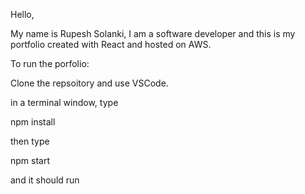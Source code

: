 Hello,

  My name is Rupesh Solanki,
  I am a software developer 
  and this is my portfolio
  created with React and hosted
  on AWS.
  
  
  To run the porfolio:
  
  Clone the repsoitory and use
  VSCode.
  
  in a terminal window, type
  
  npm install
  
  
  then type
  
  npm start
  
  and it should run
  
